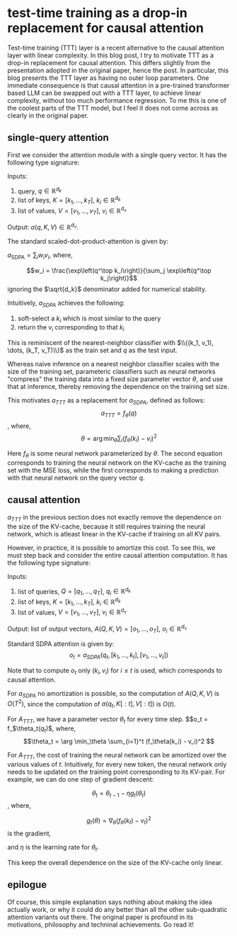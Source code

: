 # test-time training as a drop-in replacement for causal attention

Test-time training (TTT) layer is a recent alternative
to the causal attention layer with linear complexity.
In this blog post,
I try to motivate TTT as a drop-in replacement for causal attention.
This differs slightly from the presentation adopted in the original paper,
hence the post.
In particular,
this blog presents the TTT layer as having no outer loop parameters.
One immediate consequence is that causal attention in a pre-trained
transformer based LLM can be swapped out with a TTT layer,
to achieve linear complexity,
without too much performance regression.
To me this is one of the coolest parts of the TTT model,
but I feel it does not come across as clearly in the original paper.



## single-query attention

First we consider the attention module with a single query vector.
It has the following type signature:

Inputs:
1. query, $q \in \mathbb{R}^{d_k}$
2. list of keys, $K = [k_1, \dots, k_T]$, $k_i \in \mathbb{R}^{d_k}$
3. list of values, $V = [v_1, \dots, v_T]$, $v_i \in \mathbb{R}^{d_v}$

Output: $a(q, K, V) \in \mathbb{R}^{d_v}$.

The standard scaled-dot-product-attention is given by:

$a_{\text{SDPA}} = \sum_i w_i v_i$, where,
<!--$$w_i = \frac{\exp\left(q^\top k_i / \sqrt{d_k}\right)}{\sum_j \exp\left(q^\top k_j / \sqrt{d_k}\right)}$$-->
$$w_i = \frac{\exp\left(q^\top k_i\right)}{\sum_j \exp\left(q^\top k_j\right)}$$
ignoring the $\sqrt{d_k}$ denominator added for numerical stability.


Intuitively, $a_{SDPA}$ achieves the following:
1. soft-select a $k_i$ which is most similar to the query
2. return the $v_i$ corresponding to that $k_i$


This is reminiscent of the nearest-neighbor classifier with
$\\{(k_1, v_1), \dots, (k_T, v_T)\\}$ as the train set
and $q$ as the test input.

Whereas naive inference on a nearest neighbor classifier scales with the size of the training set,
parameteric classifiers such as neural networks
"compress" the training data into a fixed size parameter vector $\theta$,
and use that at inference, thereby removing the dependence on the training set size.

This motivates $a_{TTT}$ as a replacement for $a_{SDPA}$,
defined as follows:
$$a_{TTT} = f_\theta(q)$$, where,
$$\theta = \arg \min_\theta \sum_i (f_\theta(k_i) - v_i)^2 $$

Here $f_\theta$ is some neural network parameterized by $\theta$.
The second equation corresponds to training the neural network on the KV-cache
as the training set with the MSE loss,
while the first corresponds to making a prediction with that neural network
on the query vector $q$.


## causal attention

$a_{TTT}$ in the previous section does not exactly remove the dependence
on the size of the KV-cache, because it still requires training the neural network,
which is atleast linear in the KV-cache if training on all KV pairs.

However, in practice, it is possible to amortize this cost.
To see this, we must step back and consider the entire causal attention computation.
It has the following type signature:

Inputs:
1. list of queries, $Q = [q_1, \dots, q_T]$, $q_i \in \mathbb{R}^{d_k}$
2. list of keys, $K = [k_1, \dots, k_T]$, $k_i \in \mathbb{R}^{d_k}$
3. list of values, $V = [v_1, \dots, v_T]$, $v_i \in \mathbb{R}^{d_v}$

Output: list of output vectors, $A(Q, K, V) = [o_1, \dots, o_T]$, $o_i \in \mathbb{R}^{d_v}$

Standard SDPA attention is given by:
$$o_t = a_{SDPA}(q_t, [k_1, \dots, k_t], [v_1, \dots, v_t])$$

Note that to compute $o_t$ only $(k_i, v_i)$ for $i \le t$ is used,
which corresponds to causal attention.

For $a_{SDPA}$ no amortization is possible,
so the computation of $A(Q, K, V)$ is $O(T^2)$,
since the computation of $a(q_t, K[:t], V[:t])$ is $O(t)$.

For $A_{TTT}$, we have a parameter vector $\theta_t$ for every time step.
$$o_t = f_$\theta_t$(q_t)$$, where,
$$\theta_t = \arg \min_\theta \sum_{i=1}^t (f_\theta(k_i) - v_i)^2 $$

For $A_{TTT}$, the cost of training the neural network can be amortized over
the various values of $t$.
Intuitively, for every new token,
the neural network only needs to be updated on the training point
corresponding to its KV-pair.
For example, we can do one step of gradient descent:

$$\theta_t = \theta_{t-1} - \eta g_t(\theta_t)$$, where,

$$g_t(\theta) = \nabla_\theta (f_\theta(k_t) - v_t)^2$$ is the gradient,

and $\eta$ is the learning rate for $\theta_t$.

This keep the overall dependence on the size of the KV-cache only linear.


## epilogue

Of course, this simple explanation says nothing about
making the idea actually work,
or why it could do any better than all the other
sub-quadratic attention variants out there.
The original paper is profound in its motivations,
philosophy and techninal achievements.
Go read it!



<!--## acknowledgements-->
<!---->
<!--This blog was inspired by discussions with Krish Parikh and Marcel Roed.-->
<!--Thanks to them and xxx for feedback on the draft.-->
